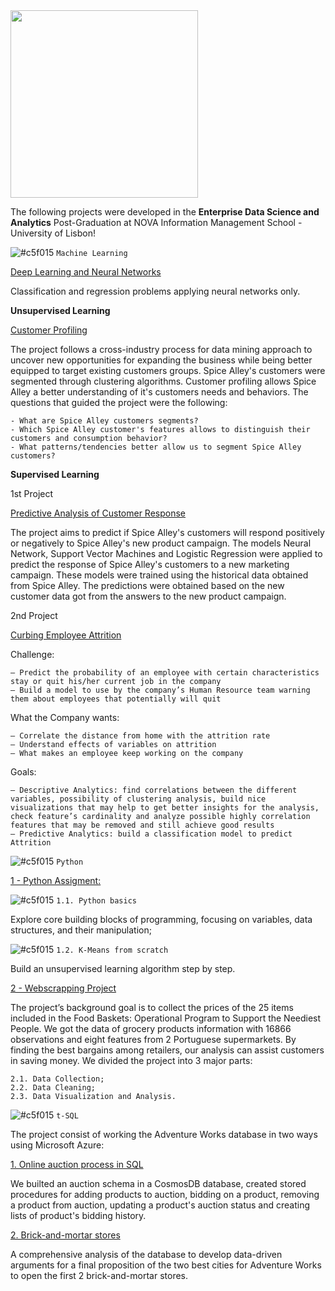 <img src="https://github.com/AndrePatchy/NOVA-IMS/blob/main/novaimsimage.png?raw=true" width="300" height="300" /> 

The following projects were developed in the **Enterprise Data Science and Analytics** Post-Graduation at NOVA Information Management School - University of Lisbon!

![#c5f015](https://via.placeholder.com/15/c5f015/c5f015.png) `Machine Learning` <p> 

[Deep Learning and Neural Networks](./machine_learning/deep_learning/predict_imdb_reviews.ipynb) <p>
Classification and regression problems applying neural networks only.

__Unsupervised Learning__

[Customer Profiling](https://github.com/AndrePatchy/nova-ims/blob/main/machine_learning/ml_unsupervised_learning/Deliverables/DSML_202223_Cluster_Group21_Notebook.ipynb) <p> 
The project follows a cross-industry process for data mining approach to uncover new opportunities for expanding the business while being better equipped to target existing customers groups. Spice Alley's customers were segmented through clustering algorithms. Customer profiling allows Spice Alley a better understanding of it's customers needs and behaviors. The questions that guided the project were the following:

    - What are Spice Alley customers segments? 
    - Which Spice Alley customer's features allows to distinguish their customers and consumption behavior?
    - What patterns/tendencies better allow us to segment Spice Alley customers? 

__Supervised Learning__ <p> 
1st Project <p>
[Predictive Analysis of Customer Response](./machine_learning/ml_supervised_learning/Deliverables/DSML_202223_Predictive_Group21_Notebook.ipynb) <p> 
The project aims to predict if Spice Alley's customers will respond positively or negatively to Spice Alley's new product campaign. The models Neural Network, Support Vector Machines and Logistic Regression were applied to predict the response of Spice Alley's customers to a new marketing campaign. These models were trained using the historical data obtained from Spice Alley. The predictions were obtained based on the new customer data got from the answers to the new product campaign.  

2nd Project <p>
[Curbing Employee Attrition](https://github.com/AndrePatchy/nova-ims/blob/main/machine_learning/curbing_employee_attrition/Curbing%20Employee%20Attrition%20NB.ipynb) <p>
Challenge:

    — Predict the probability of an employee with certain characteristics stay or quit his/her current job in the company
    — Build a model to use by the company’s Human Resource team warning them about employees that potentially will quit

What the Company wants: 

    — Correlate the distance from home with the attrition rate
    — Understand effects of variables on attrition
    — What makes an employee keep working on the company

Goals: 

    — Descriptive Analytics: find correlations between the different variables, possibility of clustering analysis, build nice visualizations that may help to get better insights for the analysis, check feature’s cardinality and analyze possible highly correlation features that may be removed and still achieve good results 
    — Predictive Analytics: build a classification model to predict Attrition

![#c5f015](https://via.placeholder.com/15/c5f015/c5f015.png) `Python` <p> 

[1 - Python Assigment:](./python/python_assignment.ipynb) 

![#c5f015](https://via.placeholder.com/15/c5f015/c5f015.png) `1.1. Python basics` <p> 
Explore core building blocks of programming, focusing on variables, data structures, and their manipulation;

![#c5f015](https://via.placeholder.com/15/c5f015/c5f015.png) `1.2. K-Means from scratch` <p> 
Build an unsupervised learning algorithm step by step.

[2 - Webscrapping Project](./python/webscrapping_project) <p>
The project’s background goal is to collect the prices of the 25 items included in the Food Baskets: Operational Program to Support the Neediest People. We got the data of grocery products information with 16866 observations and eight features from 2 Portuguese supermarkets. By finding the best bargains among retailers, our analysis can assist customers in saving money. We divided the project into 3 major parts:

    2.1. Data Collection;
    2.2. Data Cleaning;
    2.3. Data Visualization and Analysis.

![#c5f015](https://via.placeholder.com/15/c5f015/c5f015.png) `t-SQL` <p> 

The project consist of working the Adventure Works database in two ways using Microsoft Azure:

[1. Online auction process in SQL](./t-sql/auction_script.sql) <p> 
We builted an auction schema in a CosmosDB database, created stored procedures for adding products to auction, bidding on a product, removing a product from auction, updating a product's auction status and creating lists of product's bidding history. 

[2. Brick-and-mortar stores](./t-sql/part_2/Part_2_script.sql) <p>
A comprehensive analysis of the database to develop data-driven arguments for a final proposition of the two best cities for Adventure Works to open the first 2 brick-and-mortar stores. 
